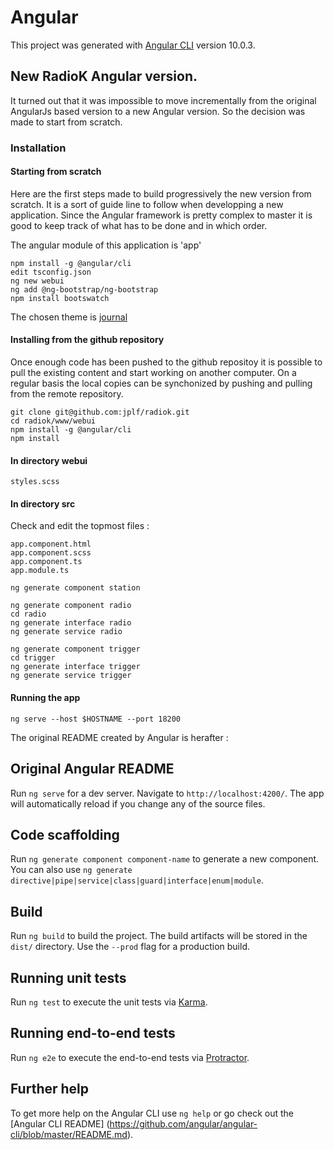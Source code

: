# Angular

This project was generated with
[Angular CLI](https://github.com/angular/angular-cli) version 10.0.3.

## New RadioK Angular version.

It turned out that it was impossible to move incrementally from the original AngularJs based version to a new Angular version. So the decision was made to start from scratch.

### Installation

#### Starting from scratch

Here are the first steps made to build progressively the new version from scratch. It is a sort of guide line to follow when developping a new application. Since the Angular framework is pretty complex to master it is good to keep track of what has to be done and in which order.

The angular module of this application is 'app'
```
npm install -g @angular/cli
edit tsconfig.json
ng new webui
ng add @ng-bootstrap/ng-bootstrap
npm install bootswatch
```
The chosen theme is [journal](https://bootswatch.com/journal/)

#### Installing from the github repository

Once enough code has been pushed to the github repositoy it is possible to pull the existing content and start working on another computer. On a regular basis the local copies can be synchonized by pushing and pulling from the remote repository.

```
git clone git@github.com:jplf/radiok.git
cd radiok/www/webui
npm install -g @angular/cli
npm install
```

#### In directory webui
```
styles.scss
```

#### In directory src

Check and edit the topmost files :

```
app.component.html
app.component.scss
app.component.ts
app.module.ts
```

```
ng generate component station
```
```
ng generate component radio
cd radio
ng generate interface radio
ng generate service radio
```

```
ng generate component trigger
cd trigger
ng generate interface trigger
ng generate service trigger
```

#### Running the app

```
ng serve --host $HOSTNAME --port 18200
```


The original README created by Angular is herafter :

## Original Angular README

Run `ng serve` for a dev server. Navigate to `http://localhost:4200/`.
The app will automatically reload if you change any of the source files.

## Code scaffolding

Run `ng generate component component-name` to generate a new component.
You can also use
`ng generate directive|pipe|service|class|guard|interface|enum|module`.

## Build

Run `ng build` to build the project. The build artifacts will be stored
in the `dist/` directory. Use the `--prod` flag for a production build.

## Running unit tests

Run `ng test` to execute the unit tests via
[Karma](https://karma-runner.github.io).

## Running end-to-end tests

Run `ng e2e` to execute the end-to-end tests via
[Protractor](http://www.protractortest.org/).

## Further help

To get more help on the Angular CLI use `ng help` or go check out the
[Angular CLI README]
(https://github.com/angular/angular-cli/blob/master/README.md).
